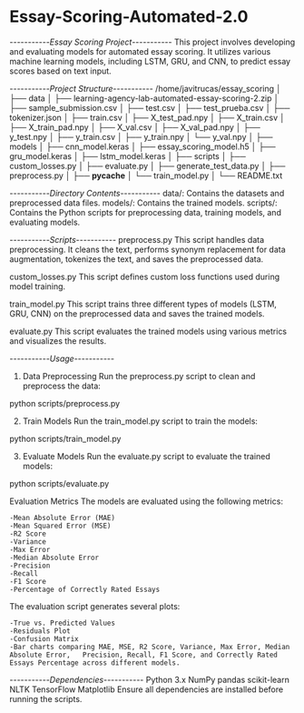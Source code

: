# Essay-Scoring-Automated-2.0
-----------*Essay Scoring Project*-----------
This project involves developing and evaluating models for automated essay scoring. It utilizes various machine learning models, including LSTM, GRU, and CNN, to predict essay scores based on text input.

-----------*Project Structure*-----------
/home/javitrucas/essay_scoring
│
├── data
│   ├── learning-agency-lab-automated-essay-scoring-2.zip
│   ├── sample_submission.csv
│   ├── test.csv
│   ├── test_prueba.csv
│   ├── tokenizer.json
│   ├── train.csv
│   ├── X_test_pad.npy
│   ├── X_train.csv
│   ├── X_train_pad.npy
│   ├── X_val.csv
│   ├── X_val_pad.npy
│   ├── y_test.npy
│   ├── y_train.csv
│   ├── y_train.npy
│   └── y_val.npy
│
├── models
│   ├── cnn_model.keras
│   ├── essay_scoring_model.h5
│   ├── gru_model.keras
│   ├── lstm_model.keras
│
├── scripts
│   ├── custom_losses.py
│   ├── evaluate.py
│   ├── generate_test_data.py
│   ├── preprocess.py
│   ├── __pycache__
│   └── train_model.py
│
└── README.txt

-----------*Directory Contents*-----------
data/: Contains the datasets and preprocessed data files.
models/: Contains the trained models.
scripts/: Contains the Python scripts for preprocessing data, training models, and evaluating models.

-----------*Scripts*-----------
preprocess.py
This script handles data preprocessing. It cleans the text, performs synonym replacement for data augmentation, tokenizes the text, and saves the preprocessed data.

custom_losses.py
This script defines custom loss functions used during model training.

train_model.py
This script trains three different types of models (LSTM, GRU, CNN) on the preprocessed data and saves the trained models.

evaluate.py
This script evaluates the trained models using various metrics and visualizes the results.

-----------*Usage*-----------
1. Data Preprocessing
Run the preprocess.py script to clean and preprocess the data:

python scripts/preprocess.py

2. Train Models
Run the train_model.py script to train the models:

python scripts/train_model.py

3. Evaluate Models
Run the evaluate.py script to evaluate the trained models:

python scripts/evaluate.py

Evaluation Metrics
The models are evaluated using the following metrics:

	-Mean Absolute Error (MAE)
	-Mean Squared Error (MSE)
	-R2 Score
	-Variance
	-Max Error
	-Median Absolute Error
	-Precision
	-Recall
	-F1 Score
	-Percentage of Correctly Rated Essays

The evaluation script generates several plots:

	-True vs. Predicted Values
	-Residuals Plot
	-Confusion Matrix
	-Bar charts comparing MAE, MSE, R2 Score, Variance, Max Error, Median Absolute Error, 	Precision, Recall, F1 Score, and Correctly Rated Essays Percentage across different models.

-----------*Dependencies*-----------
Python 3.x
NumPy
pandas
scikit-learn
NLTK
TensorFlow
Matplotlib
Ensure all dependencies are installed before running the scripts.
